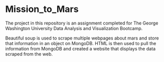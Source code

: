 # Mission_to_Mars

The project in this repository is an assignment completed for The George Washington University Data Analysis and Visualization Bootcamp.

Beautiful soup is used to scrape multiple webpages about mars and store that information in an object on MongoDB. HTML is then used to pull the information from MongoDB and created a website that displays the data scraped from the web.